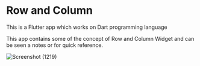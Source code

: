 # Row and Column

This is a Flutter app which works on Dart programming language

This app contains some of the concept of Row and Column Widget and can be seen a notes or for quick reference.


![Screenshot (1219)](https://user-images.githubusercontent.com/87477923/180447379-e5c9ec38-651a-4a70-ae2e-1b93f1e00903.png)
